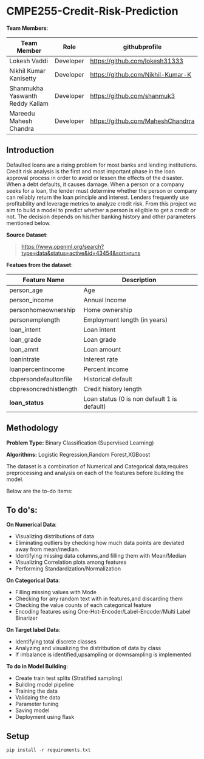 # CMPE255-Credit-Risk-Prediction

**Team Members**:

| Team Member                     | Role      | githubprofile                     |
|---------------------------------|-----------|-----------------------------------|
| Lokesh Vaddi                    | Developer | https://github.com/lokesh31333    |
| Nikhil Kumar Kanisetty          | Developer | https://github.com/Nikhil-Kumar-K |
| Shanmukha Yaswanth Reddy Kallam | Developer | https://github.com/shanmuk3       |
| Mareedu Mahesh Chandra          | Developer | https://github.com/MaheshChandrra |

## Introduction
Defaulted loans are a rising problem for most banks and lending institutions. Credit risk analysis is the first and most important phase in the loan approval process in order to avoid or lessen the effects of the disaster. When a debt defaults, it causes damage. When a person or a company seeks for a loan, the lender must determine whether the person or company can reliably return the loan principle and interest. Lenders frequently use profitability and leverage metrics to analyze credit risk.
From this project we aim to build a model to predict whether a person is eligible to get a credit or not.
The decision depends on his/her banking history and other parameters mentioned below.

**Source Dataset**:
> https://www.openml.org/search?type=data&status=active&id=43454&sort=runs

**Featues from the dataset**:

| Feature Name           | Description                                 | 
|------------------------|---------------------------------------------|
| person_age             | Age                                         |
| person_income          | Annual Income                               |
| personhomeownership    | Home ownership                              |
| personemplength        | Employment length (in years)                |
| loan_intent            | Loan intent                                 |
| loan_grade             | Loan grade                                  |
| loan_amnt              | Loan amount                                 |
| loanintrate            | Interest rate                               |
| loanpercentincome      | Percent income                              |
| cbpersondefaultonfile  | Historical default                          |
| cbpresoncredhistlength | Credit history length                       |
| **loan_status**        | Loan status (0 is non default 1 is default) |


## Methodology

**Problem Type:** Binary Classification (Supervised Learning)

**Algorithms:** Logistic Regression,Random Forest,XGBoost

The dataset is a combination of Numerical and Categorical data,requires preprocessing  and analysis on each of the features before building the model.

Below are the to-do items:

## To do's: ## 

**On Numerical Data**:
    
* Visualizing distributions of data
* Eliminating outliers by checking how much data points are deviated away from mean/median.
* Identifying missing data columns,and filling them with Mean/Median
* Visualizing Correlation plots among features
* Performing Standardization/Normalization

**On Categorical Data**:
   
* Filling missing values with Mode
* Checking for any random text with in features,and discarding them
* Checking the value counts of each categorical feature
* Encoding features using One-Hot-Encoder/Label-Encoder/Multi Label Binarizer

**On Target label Data**:
    
* Identifying total discrete classes
* Analyzing and visualizing the distritbution of data by class
* If imbalance is identified,upsampling or downsampling is implemented

**To do in Model Building**:
   
* Create train test splits (Stratified sampling)
* Building model pipeline
* Training the data
* Validaing the data
* Parameter tuning
* Saving model
* Deployment using flask
    

## Setup
``` pip install -r requirements.txt ```
